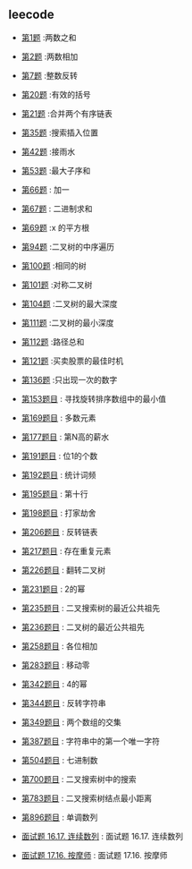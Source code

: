 ## leecode

- [第1题](./0001.md) :两数之和
- [第2题](./0002.md) :两数相加
- [第7题](./0007.md) :整数反转

- [第20题](./0020.md) :有效的括号  
- [第21题](./0021.md) :合并两个有序链表  


- [第35题](./0035.md) :搜索插入位置
- [第42题](./0042.md) :接雨水
- [第53题](./0053.md) :最大子序和
- [第66题](./0066.md) : 加一  
- [第67题](./0067.md) : 二进制求和  
- [第69题](./0069.md) :x 的平方根
  
- [第94题](./0094.md) :二叉树的中序遍历
- [第100题](./0100.md) :相同的树
- [第101题](./0101.md) :对称二叉树
- [第104题](./0104.md) :二叉树的最大深度
- [第111题](./0111.md) :二叉树的最小深度
- [第112题](./0112.md) :路径总和
- [第121题](./0121.md) :买卖股票的最佳时机
- [第136题](./0136.md) :只出现一次的数字


- [第153题目](./0153.md) : 寻找旋转排序数组中的最小值
- [第169题目](./0169.md) : 多数元素
- [第177题目](./0177.md) : 第N高的薪水

- [第191题目](./0191.md) : 位1的个数
- [第192题目](./0192.md) : 统计词频
- [第195题目](./0192.md) :  第十行
- [第198题目](./0198.md) :  打家劫舍
- [第206题目](./0206.md) :  反转链表
- [第217题目](./0217.md) :  存在重复元素
- [第226题目](./0226.md) :  翻转二叉树
- [第231题目](./0231.md) :  2的幂 
- [第235题目](./0235.md) :  二叉搜索树的最近公共祖先 
- [第236题目](./0236.md) :  二叉树的最近公共祖先 
- [第258题目](./0258.md) :  各位相加 
- [第283题目](./0258.md) :  移动零 
- [第342题目](./0342.md) : 4的幂
- [第344题目](./0344.md) : 反转字符串
- [第349题目](./0349.md) : 两个数组的交集
- [第387题目](./0387.md) : 字符串中的第一个唯一字符
- [第504题目](./0504.md) : 七进制数
- [第700题目](./0700.md) : 二叉搜索树中的搜索
- [第783题目](./0783.md) : 二叉搜索树结点最小距离
- [第896题目](./0896.md) : 单调数列


- [面试题 16.17. 连续数列](./contiguous-sequence-lcci.md) : 面试题 16.17. 连续数列
- [面试题 17.16. 按摩师](./the-masseuse-lcci.md) : 面试题 17.16. 按摩师
